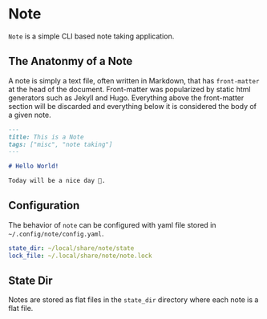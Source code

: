 # Note

`Note` is a simple CLI based note taking application.

## The Anatonmy of a Note

A note is simply a text file, often written in Markdown, that has `front-matter` at the head of
the document.  Front-matter was popularized by static html generators such as Jekyll and Hugo. 
Everything above the front-matter section will be discarded and everything below it is considered
the body of a given note.

```markdown
---
title: This is a Note
tags: ["misc", "note taking"]
---

# Hello World!

Today will be a nice day 🐪.
```

## Configuration

The behavior of `note` can be configured with yaml file stored in `~/.config/note/config.yaml`.

```yaml
state_dir: ~/local/share/note/state
lock_file: ~/.local/share/note/note.lock
```

## State Dir

Notes are stored as flat files in the `state_dir` directory where each note is a flat file.
